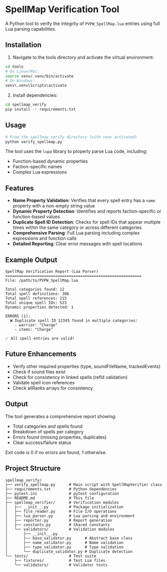 # SpellMap Verification Tool

A Python tool to verify the integrity of `PVPW_SpellMap.lua` entries using full Lua parsing capabilities.

## Installation

1. Navigate to the tools directory and activate the virtual environment:
```bash
cd tools
# On Linux/Mac:
source venv/.venv/bin/activate
# On Windows:
venv\.venv\Scripts\activate
```

2. Install dependencies:
```bash
cd spellmap_verify
pip install -r requirements.txt
```

## Usage

```bash
# From the spellmap_verify directory (with venv activated)
python verify_spellmap.py
```

The tool uses the `lupa` library to properly parse Lua code, including:
- Function-based dynamic properties
- Faction-specific names
- Complex Lua expressions

## Features

- **Name Property Validation**: Verifies that every spell entry has a `name` property with a non-empty string value
- **Dynamic Property Detection**: Identifies and reports faction-specific or function-based values
- **Duplicate Spell ID Detection**: Checks for spell IDs that appear multiple times within the same category or across different categories
- **Comprehensive Parsing**: Full Lua parsing including complex expressions and function calls
- **Detailed Reporting**: Clear error messages with spell locations

## Example Output

```
SpellMap Verification Report (Lua Parser)
============================================================
File: /path/to/PVPW_SpellMap.lua

Total categories found: 12
Total spell definitions: 308
Total spell references: 215
Total unique spell IDs: 523
Dynamic properties detected: 1

ERRORS (1):
  ❌ Duplicate spell ID 12345 found in multiple categories:
    - warrior: "Charge"
    - items: "Charge"

✅ All spell entries are valid!
```

## Future Enhancements

- Verify other required properties (type, soundFileName, trackedEvents)
- Check if sound files exist
- Check for consistency in linked spells (refId validation)
- Validate spell icon references
- Check allRanks arrays for consistency

## Output

The tool generates a comprehensive report showing:
- Total categories and spells found
- Breakdown of spells per category
- Errors found (missing properties, duplicates)
- Clear success/failure status

Exit code is 0 if no errors are found, 1 otherwise.

## Project Structure

```
spellmap_verify/
├── verify_spellmap.py      # Main script with SpellMapVerifier class
├── requirements.txt        # Python dependencies
├── pytest.ini              # pytest configuration
├── README.md               # This file
├── spellmap_verifier/      # Verification modules
│   ├── __init__.py         # Package initialization
│   ├── file_reader.py      # File I/O operations
│   ├── lua_parser.py       # Lua parsing and environment
│   ├── reporter.py         # Report generation
│   ├── constants.py        # Shared constants
│   └── validators/         # Validation modules
│       ├── __init__.py
│       ├── base_validator.py      # Abstract base class
│       ├── name_validator.py      # Name validation
│       ├── type_validator.py      # Type validation
│       └── duplicate_validator.py # Duplicate detection
└── tests/                  # Test suite
    ├── fixtures/           # Test Lua files
    └── validators/         # Validator tests
